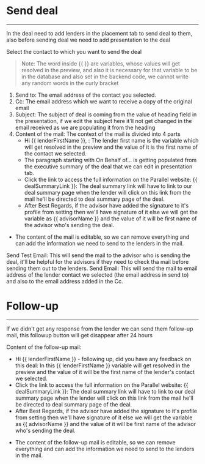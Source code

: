# Send deal

*** 
In the deal need to add lenders in the placement tab to send deal to them, also before sending deal we need to add presentation to the deal

Select the contact to which you want to send the deal

> Note: The word inside {{ }} are variables, whose values will get resolved in the preview, and also it is necessary for that variable to be in the database and also set in the backend code, we cannot write any random words in the curly bracket

1. Send to: The email address of the contact you selected.
2. Cc: The email address which we want to receive a copy of the original email
3. Subject: The subject of deal is coming from the value of heading  field in the presentation, if we edit the subject here it'll not get changed in the email received as we are populating it from the heading
4. Content of the mail: The context of the mail is divided into 4 parts
    - Hi {{ lenderFirstName }}, : The lender first name is the variable which will get resolved in the preview and the value of it is the first name of the contact we selected.
    - The paragraph starting with On Behalf of... is getting populated from the executive summary of the deal that we can edit in presentation tab.
    - Click the link to access the full information on the Parallel website: {{ dealSummaryLink }}: The deal summary link will have to link to our deal summary page when the lender will click on this link from the mail he'll be directed to deal summary page of the deal.
    - After Best Regards, if the advisor have added the signature to it's profile from setting then we'll have signature of it else we will get the variable as {{ advisorName }} and the value of it will be first name of the advisor who's sending the deal.

* The content of the mail is editable, so we can remove everything and can add the information we need to send to the lenders in the mail.

Send Test Email: This will send the mail to the advisor who is sending the deal, it'll be helpful for the advisors if they need to check tha mail before sending them out to the lenders.
Send Email: This will send the mail to email address of the lender contact we selected (the email address in send to) and also to the email address added in the Cc.


# Follow-up

***
If we didn't get any response from the lender we can send them follow-up mail, this followup button will get disappear after 24 hours

Content of the follow-up mail: 
- Hi {{ lenderFirstName }} - following up, did you have any feedback on this deal: In this {{ lenderFirstName }} variable will get resolved in the preview and the value of it will be the first name of the lender's contact we selected.
- Click the link to access the full information on the Parallel website: {{ dealSummaryLink }}: The deal summary link will have to link to our deal summary page when the lender will click on this link from the mail he'll be directed to deal summary page of the deal.
- After Best Regards, if the advisor have added the signature to it's profile from setting then we'll have signature of it else we will get the variable as {{ advisorName }} and the value of it will be first name of the advisor who's sending the deal.


* The content of the follow-up mail is editable, so we can remove everything and can add the information we need to send to the lenders in the mail.

